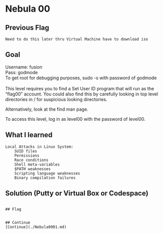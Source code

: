 # Nebula 00

## Previous Flag
```
Need to do this later thru Virtual Machine have to download iso
```

## Goal
Username: fusion<br>
Pass: godmode<br>
To get root for debugging purposes, sudo -s with password of godmode<br><br>
This level requires you to find a Set User ID program that will run as the “flag00” account. You could also find this by carefully looking in top level directories in / for suspicious looking directories.<br>

Alternatively, look at the find man page.<br>

To access this level, log in as level00 with the password of level00.

## What I learned
```
Local Attacks in Linux System:
    SUID files
    Permissions
    Race conditions
    Shell meta-variables
    $PATH weaknesses
    Scripting language weaknesses
    Binary compilation failures

```

## Solution (Putty or Virtual Box or Codespace)

```

## Flag


## Continue
[Continue](./Nebula0001.md)